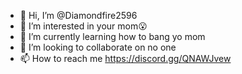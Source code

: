 - 👋 Hi, I’m @Diamondfire2596
- 👀 I’m interested in your mom😮
- 🌱 I’m currently learning how to bang yo mom
- 💞️ I’m looking to collaborate on no one
- 📫 How to reach me https://discord.gg/QNAWJvew

<!---
Diamondfire2596/Diamondfire2596 is a ✨ special ✨ repository because its `README.md` (this file) appears on your GitHub profile.
You can click the Preview link to take a look at your changes.
--->
